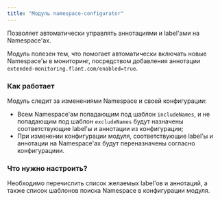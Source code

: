 ```yaml
---
title: "Модуль namespace-configurator"
---
```


Позволяет автоматически управлять аннотациями и label'ами на Namespace'ах.

Модуль полезен тем, что помогает автоматически включать новые Namespace'ы в мониторинг, посредством добавления аннотации `extended-monitoring.flant.com/enabled=true`.

### Как работает

Модуль следит за изменениями Namespace и своей конфигурации:
* Всем Namespace'ам попадающим под шаблон `includeNames`, и не попадающим под шаблон `excludeNames` будут назначены соответствующие label'ы и аннотации из конфигурации;
* При изменении конфигурации модуля, соответствующие label'ы и аннотации на Namespace'ах будут переназначены согласно конфигурациии.

### Что нужно настроить?

Необходимо перечислить список желаемых label'ов и аннотаций, а также список шаблонов поиска Namespace в конфигурации модуля.
